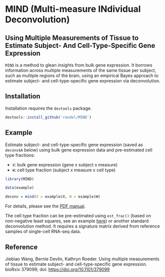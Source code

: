 MIND (Multi-measure INdividual Deconvolution)
================

## Using Multiple Measurements of Tissue to Estimate Subject- And Cell-Type-Specific Gene Expression

`MIND` is a method to glean insights from bulk gene expression. It
borrows information across multiple measurements of the same tissue per
subject, such as multiple regions of the brain, using an empirical Bayes
approach to estimate subject- and cell-type-specific gene expression via
deconvolution.

## Installation

Installation requires the `devtools` package.

``` r
devtools::install_github('randel/MIND')
```

## Example

Estimate subject- and cell-type-specific gene expression (saved as
`deconv$A` below) using bulk gene expression data and pre-estimated cell
type fractions:

  - `X`: bulk gene expression (gene x subject x measure)
  - `W`: cell type fraction (subject x measure x cell type)

<!-- end list -->

``` r
library(MIND)

data(example)

deconv = mind(X = example$X, W = example$W)
```

For details, please see the [PDF
manual](https://github.com/randel/MIND/blob/master/MIND-manual.pdf).

The cell type fraction can be pre-estimated using `est_frac()` (based on
non-negative least squares, see an example [here](http://rpubs.com/randel/est_frac)) or another standard deconvolution method. It requires a
signature matrix derived from reference samples of single-cell RNA-seq
data.

## Reference

Jiebiao Wang, Bernie Devlin, Kathryn Roeder. Using multiple measurements
of tissue to estimate subject- and cell-type-specific gene expression.
bioRxiv 379099; doi: <https://doi.org/10.1101/379099>
